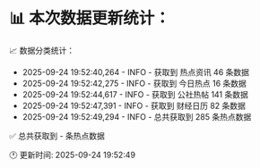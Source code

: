 📊 本次数据更新统计：
==========================

📈 数据分类统计：
- 2025-09-24 19:52:40,264 - INFO - 获取到 热点资讯 46 条数据
- 2025-09-24 19:52:42,275 - INFO - 获取到 今日热点 16 条数据
- 2025-09-24 19:52:44,617 - INFO - 获取到 公社热帖 141 条数据
- 2025-09-24 19:52:47,391 - INFO - 获取到 财经日历 82 条数据
- 2025-09-24 19:52:49,294 - INFO - 总共获取到 285 条热点数据

✅ 总共获取到 - 条热点数据

🕐 更新时间: 2025-09-24 19:52:49
